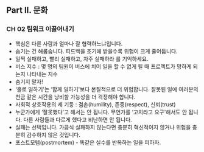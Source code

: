 ## Part II. 문화

### CH 02 팀워크 이끌어내기

- 핵심은 다른 사람과 얼마나 잘 협력하느냐입니다.
- 숨기는 건 해롭습니다. 피드백을 조기에 받을수록 위험이 크게 줄어듭니다.
- 일찍 실패하고, 빨리 실패하고, 자주 실패하라 를 기억하세요.
- 버스 지수 : 몇 명의 팀원이 버스에 치어 일을 할 수 없게 될 때 프로젝트가 망하게 되는지 나타내는 지수
- 숨기지 말자!
- ‘홀로 일하기'는 ‘함께 일하기'보다 본질적으로 더 위험합니다. 잘못된 일에 여러분의 천금 같은 시간을 낭비할 가능성을 더 걱정해야 합니다.
- 사회적 상호작용의 세 기둥 : 겸손(humility), 존중(respect), 신뢰(trust)
- 누군가에게 ‘잘못했다'고 해서는 안 됩니다. 무언가를 ‘고치라고 요구'해서도 안 됩니다. 다른 사람들과 다르게 했다고 비난하면 안 됩니다.
- 실패는 선택입니다. 가끔식 실패하지 않는다면 충분히 혁신적이지 않거나 위험을 충분히 감수하지 않은 것입니다.
- 포스트모템(postmortem) - 똑같은 실수를 반복하는 일을 피하자.